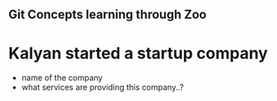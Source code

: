 ## Git Concepts learning through Zoo

# Kalyan started a startup company
* name of the company
* what services are providing this company..?
